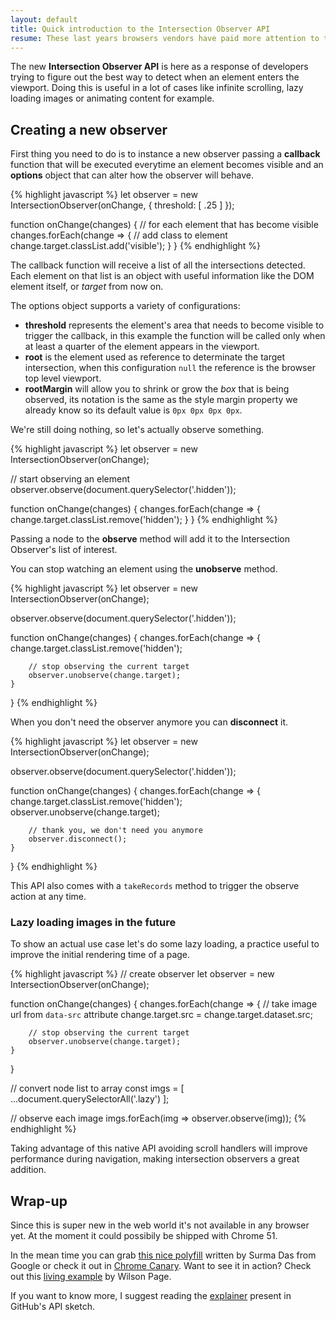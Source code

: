 ```yaml
---
layout: default
title: Quick introduction to the Intersection Observer API
resume: These last years browsers vendors have paid more attention to the riddles developers were trying to solve to implement native and more performant solutions.
---
```


The new **Intersection Observer API** is here as a response of developers trying to figure out the best way to detect when an element enters the viewport. Doing this is useful in a lot of cases like infinite scrolling, lazy loading images or animating content for example.


## Creating a new observer

First thing you need to do is to instance a new observer passing a **callback** function that will be executed everytime an element becomes visible and an **options** object that can alter how the observer will behave.

{% highlight javascript %}
let observer = new IntersectionObserver(onChange, {
    threshold: [ .25 ] 
});

function onChange(changes) {
    // for each element that has become visible
    changes.forEach(change => {
        // add class to element
        change.target.classList.add('visible');
    }
}
{% endhighlight %}

The callback function will receive a list of all the intersections detected. Each element on that list is an object with useful information like the DOM element itself, or *target* from now on.

The options object supports a variety of configurations:

- **threshold** represents the element's area that needs to become visible to trigger the callback, in this example the function will be called only when at least a quarter of the element appears in the viewport.
- **root** is the element used as reference to determinate the target intersection, when this configuration `null` the reference is the browser top level viewport.
- **rootMargin** will allow you to shrink or grow the *box* that is being observed, its notation is the same as the style margin property we already know so its default value is `0px 0px 0px 0px`.

We're still doing nothing, so let's actually observe something.

{% highlight javascript %}
let observer = new IntersectionObserver(onChange);

// start observing an element
observer.observe(document.querySelector('.hidden'));

function onChange(changes) {
    changes.forEach(change => {
        change.target.classList.remove('hidden');
    }
}
{% endhighlight %}

Passing a node to the **observe** method will add it to the Intersection Observer's list of interest.

You can stop watching an element using the **unobserve** method.

{% highlight javascript %}
let observer = new IntersectionObserver(onChange);

observer.observe(document.querySelector('.hidden'));

function onChange(changes) {
    changes.forEach(change => {
        change.target.classList.remove('hidden');

        // stop observing the current target
        observer.unobserve(change.target);
    }
}
{% endhighlight %}

When you don't need the observer anymore you can **disconnect** it.

{% highlight javascript %}
let observer = new IntersectionObserver(onChange);

observer.observe(document.querySelector('.hidden'));

function onChange(changes) {
    changes.forEach(change => {
        change.target.classList.remove('hidden');
        observer.unobserve(change.target);

        // thank you, we don't need you anymore
        observer.disconnect();
    }
}
{% endhighlight %}


This API also comes with a `takeRecords` method to trigger the observe action at any time.


### Lazy loading images in the future

To show an actual use case let's do some lazy loading, a practice useful to improve the initial rendering time of a page.

{% highlight javascript %}
// create observer
let observer = new IntersectionObserver(onChange);

function onChange(changes) {
    changes.forEach(change => {
        // take image url from `data-src` attribute
        change.target.src = change.target.dataset.src;

        // stop observing the current target
        observer.unobserve(change.target);
    }
}

// convert node list to array
const imgs = [ ...document.querySelectorAll('.lazy') ];

// observe each image
imgs.forEach(img => observer.observe(img));
{% endhighlight %}

Taking advantage of this native API avoiding scroll handlers will improve performance during navigation, making intersection observers a great addition.


## Wrap-up

Since this is super new in the web world it's not available in any browser yet. At the moment it could possibily be shipped with Chrome 51.

In the mean time you can grab [this nice polyfill][1] written by Surma Das from Google or check it out in [Chrome Canary][2]. Want to see it in action? Check out this [living example][3] by Wilson Page.

If you want to know more, I suggest reading the [explainer][4] present in GitHub's API sketch.

[1]: https://github.com/surma-dump/IntersectionObserver/blob/polyfill/polyfill/intersectionobserver-polyfill.js
[2]: https://www.google.es/chrome/browser/canary.html
[3]: http://wilsonpage.github.io/in-sixty/intersection-observer/
[4]: https://github.com/WICG/IntersectionObserver/blob/gh-pages/explainer.md
